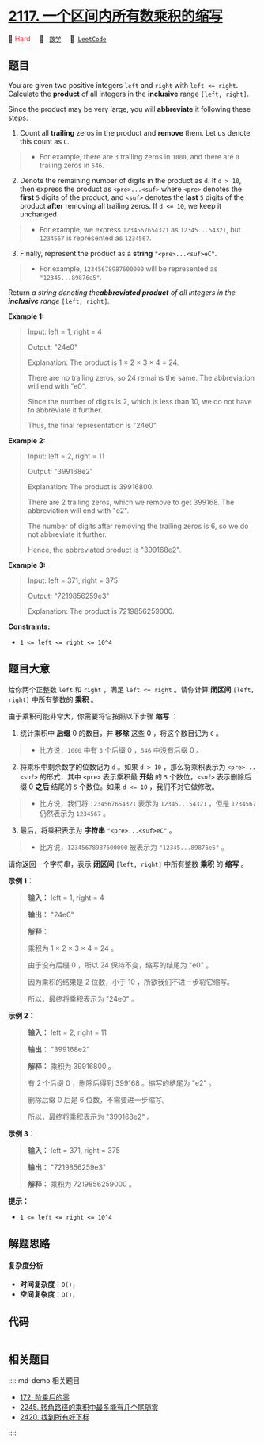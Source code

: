 # [2117. 一个区间内所有数乘积的缩写](https://leetcode.com/problems/abbreviating-the-product-of-a-range)

🔴 <font color=#ff334b>Hard</font>&emsp; 🔖&ensp; [`数学`](/leetcode/outline/tag/math.md)&emsp; 🔗&ensp;[`LeetCode`](https://leetcode.com/problems/abbreviating-the-product-of-a-range)


## 题目

You are given two positive integers `left` and `right` with `left <= right`.
Calculate the **product** of all integers in the **inclusive** range `[left,
right]`.

Since the product may be very large, you will **abbreviate** it following
these steps:

  1. Count all **trailing** zeros in the product and **remove** them. Let us denote this count as `C`. 
> 
>  * For example, there are `3` trailing zeros in `1000`, and there are `0` trailing zeros in `546`.
  2. Denote the remaining number of digits in the product as `d`. If `d > 10`, then express the product as `<pre>...<suf>` where `<pre>` denotes the **first** `5` digits of the product, and `<suf>` denotes the **last** `5` digits of the product **after** removing all trailing zeros. If `d <= 10`, we keep it unchanged. 
> 
>  * For example, we express `1234567654321` as `12345...54321`, but `1234567` is represented as `1234567`.
  3. Finally, represent the product as a **string** `"<pre>...<suf>eC"`. 
> 
>  * For example, `12345678987600000` will be represented as `"12345...89876e5"`.

Return _a string denoting the**abbreviated product** of all integers in the
**inclusive** range_ `[left, right]`.



**Example 1:**

> Input: left = 1, right = 4
> 
> Output: "24e0"
> 
> Explanation: The product is 1 × 2 × 3 × 4 = 24.
> 
> There are no trailing zeros, so 24 remains the same. The abbreviation will end with "e0".
> 
> Since the number of digits is 2, which is less than 10, we do not have to abbreviate it further.
> 
> Thus, the final representation is "24e0".

**Example 2:**

> Input: left = 2, right = 11
> 
> Output: "399168e2"
> 
> Explanation: The product is 39916800.
> 
> There are 2 trailing zeros, which we remove to get 399168. The abbreviation will end with "e2".
> 
> The number of digits after removing the trailing zeros is 6, so we do not abbreviate it further.
> 
> Hence, the abbreviated product is "399168e2".

**Example 3:**

> Input: left = 371, right = 375
> 
> Output: "7219856259e3"
> 
> Explanation: The product is 7219856259000.

**Constraints:**

  * `1 <= left <= right <= 10^4`


## 题目大意

给你两个正整数 `left` 和 `right` ，满足 `left <= right` 。请你计算 **闭区间**  `[left, right]`
中所有整数的 **乘积**  。

由于乘积可能非常大，你需要将它按照以下步骤 **缩写**  ：

  1. 统计乘积中 **后缀** 0 的数目，并 **移除** 这些 0 ，将这个数目记为 `C` 。 
> 
>  * 比方说，`1000` 中有 `3` 个后缀 0 ，`546` 中没有后缀 0 。
  2. 将乘积中剩余数字的位数记为 `d` 。如果 `d > 10` ，那么将乘积表示为 `<pre>...<suf>` 的形式，其中 `<pre>` 表示乘积最 **开始**  的 `5` 个数位，`<suf>` 表示删除后缀 0 **之后**  结尾的 `5` 个数位。如果 `d <= 10` ，我们不对它做修改。 
> 
>  * 比方说，我们将 `1234567654321` 表示为 `12345...54321` ，但是 `1234567` 仍然表示为 `1234567` 。
  3. 最后，将乘积表示为 **字符串**  `"<pre>...<suf>eC"` 。 
> 
>  * 比方说，`12345678987600000` 被表示为 `"12345...89876e5"` 。

请你返回一个字符串，表示 **闭区间**  `[left, right]` 中所有整数 **乘积**  的 **缩写**  。



**示例 1：**

> 
> 
> 
> 
> 
> **输入：** left = 1, right = 4
> 
> **输出：** "24e0"
> 
> **解释：**
> 
> 乘积为 1 × 2 × 3 × 4 = 24 。
> 
> 由于没有后缀 0 ，所以 24 保持不变，缩写的结尾为 "e0" 。
> 
> 因为乘积的结果是 2 位数，小于 10 ，所欲我们不进一步将它缩写。
> 
> 所以，最终将乘积表示为 "24e0" 。
> 
> 

**示例 2：**

> 
> 
> 
> 
> 
> **输入：** left = 2, right = 11
> 
> **输出：** "399168e2"
> 
> **解释：** 乘积为 39916800 。
> 
> 有 2 个后缀 0 ，删除后得到 399168 。缩写的结尾为 "e2" 。 
> 
> 删除后缀 0 后是 6 位数，不需要进一步缩写。 
> 
> 所以，最终将乘积表示为 "399168e2" 。
> 
> 

**示例 3：**

> 
> 
> 
> 
> 
> **输入：** left = 371, right = 375
> 
> **输出：** "7219856259e3"
> 
> **解释：** 乘积为 7219856259000 。
> 
> 



**提示：**

  * `1 <= left <= right <= 10^4`


## 解题思路

#### 复杂度分析

- **时间复杂度**：`O()`，
- **空间复杂度**：`O()`，

## 代码

```javascript

```

## 相关题目

:::: md-demo 相关题目
- [172. 阶乘后的零](./0172.md)
- [2245. 转角路径的乘积中最多能有几个尾随零](https://leetcode.com/problems/maximum-trailing-zeros-in-a-cornered-path)
- [2420. 找到所有好下标](https://leetcode.com/problems/find-all-good-indices)

::::

